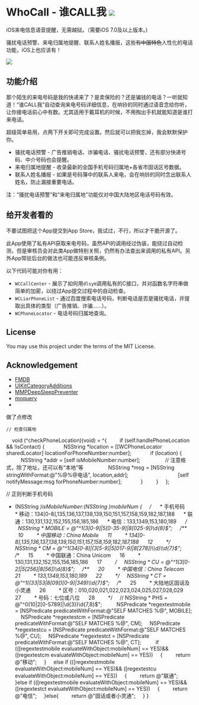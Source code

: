 WhoCall - 谁CALL我 ![](_images/AppIcon-60.png?raw=true)
=======

iOS来电信息语音提醒，无需越狱。（需要iOS 7.0及以上版本。)

骚扰电话预警、来电归属地提醒、联系人姓名播报，这些~~有中国特色~~人性化的电话功能，iOS上也应该有！

![](_images/screenshot-1.png?raw=true)

功能介绍
-------

那个陌生的来电号码是我的快递来了？是卖保险的？还是骗钱的电话？一听就知道！“谁CALL我”自动查询来电号码详细信息，在响铃的同时通过语音念给你听，让你接电话前心中有数。尤其适用于戴耳机的时候，不用掏出手机就能知道是谁打来电话。

超级简单易用，点两下开关即可完成设置。然后就可以把我忘掉，我会默默保护你。

* 骚扰电话预警 - 广告推销电话、诈骗电话、骚扰电话预警，还有部分快递号码、中介号码也会提醒。
* 来电归属地提醒 - 收录最新的全国手机号码归属地+各省市固话区号数据。
* 联系人姓名播报 - 如果是号码簿中的联系人来电，会在响铃的同时念出联系人姓名，防止漏接重要电话。

注：“骚扰电话预警”和“来电归属地”功能仅对中国大陆地区电话号码有效。


给开发者看的
-------

不要试图把这个App提交到App Store，我试过，不行，所以才干脆开源了。

此App使用了私有API获取来电号码，虽然API的调用经过伪装，能绕过自动检测，但是审核员会对此类App做特别关照，仍然有办法查出来调用的私有API。另外App常驻后台的做法也可能违反审核条例。

以下代码可能对你有用：

* `WCCallCenter` - 展示了如何用`dlsym`调用私有的C接口，并对函数名字符串做简单的加密，以绕过App提交过程中的自动检查。
* `WCLiarPhoneList` - 通过百度搜索电话号码，判断电话是否是骚扰电话，并提取出具体的类型（广告推销、诈骗……）。
* `WCPhoneLocator` - 电话号码归属地查询。


License
-------
You may use this project under the terms of the MIT License.


Acknowledgement
--------
* [FMDB](https://github.com/ccgus/fmdb)
* [UIKitCategoryAdditions](https://github.com/MugunthKumar/UIKitCategoryAdditions)
* [MMPDeepSleepPreventer](https://github.com/mruegenberg/MMPDeepSleepPreventer)
* [moquery](https://github.com/roymax/moquery)
* 





做了点修改

    // 检查归属地
    void (^checkPhoneLocation)(void) = ^{
        if (self.handlePhoneLocation && !isContact) {
            NSString *location = [[WCPhoneLocator sharedLocator] locationForPhoneNumber:number];
            if (location) {
                NSString *addr = [self isMobileNumber:number];
                // 注意格式，除了地址，还可以有“本地”等
                NSString *msg = [NSString stringWithFormat:@"%@%@电话", location,addr];
                
                [self notifyMessage:msg forPhoneNumber:number];
            }
        }
    };

// 正则判断手机号码
- (NSString *)isMobileNumber:(NSString *)mobileNum
{
    /**
     * 手机号码
     * 移动：134[0-8],135,136,137,138,139,150,151,157,158,159,182,187,188
     * 联通：130,131,132,152,155,156,185,186
     * 电信：133,1349,153,180,189
     */
    NSString * MOBILE = @"^1(3[0-9]|5[0-35-9]|8[025-9])\\d{8}$";
    /**
     10         * 中国移动：China Mobile
     11         * 134[0-8],135,136,137,138,139,150,151,157,158,159,182,187,188
     12         */
    NSString * CM = @"^1(34[0-8]|(3[5-9]|5[017-9]|8[278])\\d)\\d{7}$";
    /**
     15         * 中国联通：China Unicom
     16         * 130,131,132,152,155,156,185,186
     17         */
    NSString * CU = @"^1(3[0-2]|5[256]|8[56])\\d{8}$";
    /**
     20         * 中国电信：China Telecom
     21         * 133,1349,153,180,189
     22         */
    NSString * CT = @"^1((33|53|8[09])[0-9]|349)\\d{7}$";
    /**
     25         * 大陆地区固话及小灵通
     26         * 区号：010,020,021,022,023,024,025,027,028,029
     27         * 号码：七位或八位
     28         */
    // NSString * PHS = @"^0(10|2[0-5789]|\\d{3})\\d{7,8}$";
    
    NSPredicate *regextestmobile = [NSPredicate predicateWithFormat:@"SELF MATCHES %@", MOBILE];
    NSPredicate *regextestcm = [NSPredicate predicateWithFormat:@"SELF MATCHES %@", CM];
    NSPredicate *regextestcu = [NSPredicate predicateWithFormat:@"SELF MATCHES %@", CU];
    NSPredicate *regextestct = [NSPredicate predicateWithFormat:@"SELF MATCHES %@", CT];
    
    if (([regextestmobile evaluateWithObject:mobileNum] == YES)&& ([regextestcm evaluateWithObject:mobileNum] == YES))
    {
        return @"移动";
    }
    else if (([regextestmobile evaluateWithObject:mobileNum] == YES)&& ([regextestcu evaluateWithObject:mobileNum] == YES))
    {
        return @"联通";
    }else if (([regextestmobile evaluateWithObject:mobileNum] == YES)&& ([regextestct evaluateWithObject:mobileNum] == YES))
    {
        return @"电信";
    }else{
        return @"固话或者小灵通";
    }
}

